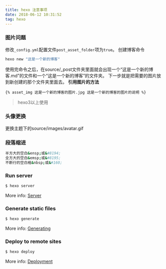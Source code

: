 ```yaml
---
title: hexo 注意事项
date: 2018-06-12 10:31:52
tag: hexo
---
```


### 图片问题

修改`_config.yml`配置文件`post_asset_folder`项为`true`。
创建博客命令
```bash
hexo new "这是一个新的博客"
```
使用完命令之后，在source/_post文件夹里面就会出现一个“这是一个新的博客.md”的文件和一个“这是一个新的博客”的文件夹。
下一步就是把需要的图片放到新创建的那个文件夹里面去。
**引用图片的方法**
```
{% asset_img 这是一个新的博客的图片.jpg 这是一个新的博客的图片的说明 %}
```
> hexo3以上使用

### 头像更换
更换主题下的source/images/avatar.gif

### 段落缩进
```bash
半方大的空白&ensp;或&#8194;
全方大的空白&emsp;或&#8195;
不断行的空白格&nbsp;或&#160;
```

### Run server

``` bash
$ hexo server
```

More info: [Server](https://hexo.io/docs/server.html)

### Generate static files

``` bash
$ hexo generate
```

More info: [Generating](https://hexo.io/docs/generating.html)

### Deploy to remote sites

``` bash
$ hexo deploy
```

More info: [Deployment](https://hexo.io/docs/deployment.html)
